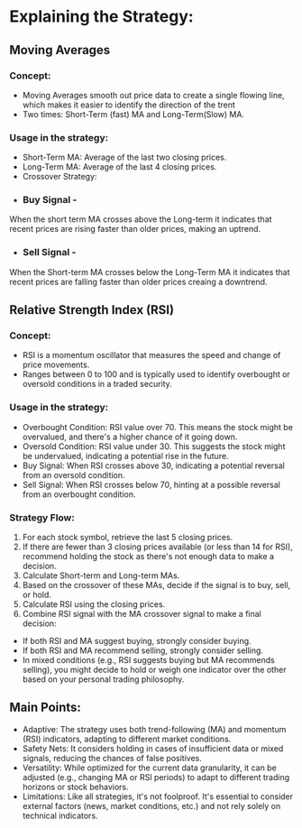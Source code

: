 # Explaining the Strategy:
## Moving Averages
### Concept:
* Moving Averages smooth out price data to create a single flowing line, which makes it easier to identify the direction of the trent
* Two times: Short-Term (fast) MA and Long-Term(Slow) MA.

### Usage in the strategy:
* Short-Term MA: Average of the last two closing prices.
* Long-Term MA: Average of the last 4 closing prices.
* Crossover Strategy:
* ### Buy Signal - 
When the short term MA crosses above the Long-term it indicates that recent prices are rising faster than older prices, making an uptrend.
* ### Sell Signal - 
When the Short-term MA crosses below the Long-Term MA it indicates that recent prices are falling faster than older prices creaing a downtrend.

## Relative Strength Index (RSI)
### Concept:

* RSI is a momentum oscillator that measures the speed and change of price movements.
* Ranges between 0 to 100 and is typically used to identify overbought or oversold conditions in a traded security.

### Usage in the strategy:

* Overbought Condition: RSI value over 70. This means the stock might be overvalued, and there's a higher chance of it going down.
* Oversold Condition: RSI value under 30. This suggests the stock might be undervalued, indicating a potential rise in the future.
* Buy Signal: When RSI crosses above 30, indicating a potential reversal from an oversold condition.
* Sell Signal: When RSI crosses below 70, hinting at a possible reversal from an overbought condition.

### Strategy Flow:
1. For each stock symbol, retrieve the last 5 closing prices.
2. If there are fewer than 3 closing prices available (or less than 14 for RSI), recommend holding the stock as there's not enough data to make a decision.
3. Calculate Short-term and Long-term MAs.
4. Based on the crossover of these MAs, decide if the signal is to buy, sell, or hold.
5. Calculate RSI using the closing prices.
6. Combine RSI signal with the MA crossover signal to make a final decision:
* If both RSI and MA suggest buying, strongly consider buying.
* If both RSI and MA recommend selling, strongly consider selling.
* In mixed conditions (e.g., RSI suggests buying but MA recommends selling), you might decide to hold or weigh one indicator over the other based on your personal trading philosophy.

## Main Points:
* Adaptive: The strategy uses both trend-following (MA) and momentum (RSI) indicators, adapting to different market conditions.
* Safety Nets: It considers holding in cases of insufficient data or mixed signals, reducing the chances of false positives.
* Versatility: While optimized for the current data granularity, it can be adjusted (e.g., changing MA or RSI periods) to adapt to different trading horizons or stock behaviors.
* Limitations: Like all strategies, it's not foolproof. It's essential to consider external factors (news, market conditions, etc.) and not rely solely on technical indicators.